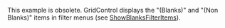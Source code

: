 This example is obsolete. GridControl displays the "(Blanks)" and "(Non Blanks)" items in filter menus (see [ShowBlanksFilterItems](https://docs.devexpress.com/WindowsForms/DevExpress.XtraGrid.Columns.OptionsColumnFilter.ShowBlanksFilterItems)).
